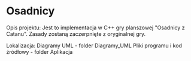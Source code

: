 # Osadnicy

Opis projektu:
Jest to implementacja w C++ gry planszowej "Osadnicy z Catanu". Zasady zostaną zaczerpnięte z oryginalnej gry. 

Lokalizacja:
Diagramy UML - folder Diagramy_UML
Pliki programu i kod źródłowy - folder Aplikacja

